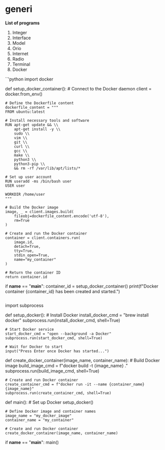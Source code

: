 # generi

**List of programs**

1. Integer
2. Interface
3. Model
4. Orio
5. Internet
6. Radio
7. Terminal
8. Docker

``'python
import docker

def setup_docker_container():
    # Connect to the Docker daemon
    client = docker.from_env()

    # Define the Dockerfile content
    dockerfile_content = """
    FROM ubuntu:latest
    
    # Install necessary tools and software
    RUN apt-get update && \\
        apt-get install -y \\
        sudo \\
        vim \\
        git \\
        curl \\
        gcc \\
        make \\
        python3 \\
        python3-pip \\
        && rm -rf /var/lib/apt/lists/*
    
    # Set up user account
    RUN useradd -ms /bin/bash user
    USER user
    
    WORKDIR /home/user
    """

    # Build the Docker image
    image, _ = client.images.build(
        fileobj=dockerfile_content.encode('utf-8'),
        rm=True
    )

    # Create and run the Docker container
    container = client.containers.run(
        image.id,
        detach=True,
        tty=True,
        stdin_open=True,
        name="my_container"
    )

    # Return the container ID
    return container.id

if __name__ == "__main__":
    container_id = setup_docker_container()
    print(f"Docker container {container_id} has been created and started.")
```

```
import subprocess

def setup_docker():
    # Install Docker
    install_docker_cmd = "brew install docker"
    subprocess.run(install_docker_cmd, shell=True)

    # Start Docker service
    start_docker_cmd = "open --background -a Docker"
    subprocess.run(start_docker_cmd, shell=True)

    # Wait for Docker to start
    input("Press Enter once Docker has started...")

def create_docker_container(image_name, container_name):
    # Build Docker image
    build_image_cmd = f"docker build -t {image_name} ."
    subprocess.run(build_image_cmd, shell=True)

    # Create and run Docker container
    create_container_cmd = f"docker run -it --name {container_name} {image_name}"
    subprocess.run(create_container_cmd, shell=True)

def main():
    # Set up Docker
    setup_docker()

    # Define Docker image and container names
    image_name = "my_docker_image"
    container_name = "my_container"

    # Create and run Docker container
    create_docker_container(image_name, container_name)

if __name__ == "__main__":
    main()
```
